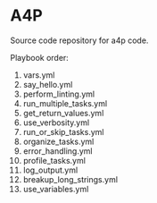 # A4P

Source code repository for a4p code.

Playbook order:

1. vars.yml
2. say_hello.yml
3. perform_linting.yml
4. run_multiple_tasks.yml
5. get_return_values.yml
6. use_verbosity.yml
7. run_or_skip_tasks.yml
8. organize_tasks.yml
9. error_handling.yml
10. profile_tasks.yml
11. log_output.yml
12. breakup_long_strings.yml
13. use_variables.yml
